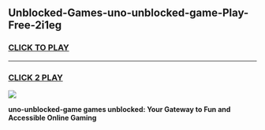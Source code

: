 
## Unblocked-Games-uno-unblocked-game-Play-Free-2i1eg
<h3>
<a href="https://premium76.site?title=uno-unblocked-game&ref=15A">CLICK TO PLAY</a></h3>
<hr>

<h3>
<a href="https://premium76.site?title=uno-unblocked-game&ref=15A">CLICK 2 PLAY</a>
  
</h3>

<a href="https://premium76.site?title=uno-unblocked-game&ref=15A"><img src="https://clearcache.store/games.png"></a>


**uno-unblocked-game games unblocked: Your Gateway to Fun and Accessible Online Gaming**
